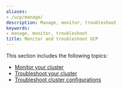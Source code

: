 ```yaml
---
aliases:
- /ucp/manage/
description: Manage, monitor, troubleshoot
keywords:
- manage, monitor, troubleshoot
title: Monitor and troubleshoot UCP
---
```


This section includes the following topics:

* [Monitor your cluster](monitor-ucp.md)
* [Troubleshoot your cluster](troubleshoot-ucp.md)
* [Troubleshoot cluster configurations](troubleshoot-configurations.md)
